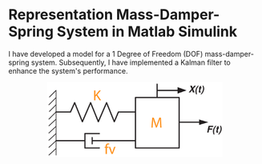 # Representation Mass-Damper-Spring System in Matlab Simulink
I have developed a model for a 1 Degree of Freedom (DOF) mass-damper-spring system. Subsequently, I have implemented a Kalman filter to enhance the system's performance.
<div id="header" align="center">
  <img src="https://github.com/gurselturkeri/kalman_filter_mech_sys/blob/main/img/system_rep.jpg" width="350"/>
 </div>

